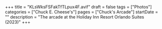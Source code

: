 +++
title = "KLsWksFSFakTfTLpux4F.avif"
draft = false
tags = ["Photos"]
categories = ["Chuck E. Cheese's"]
pages = ["Chuck's Arcade"]
startDate = ""
description = "The arcade at the Holiday Inn Resort Orlando Suites (2023)"
+++
